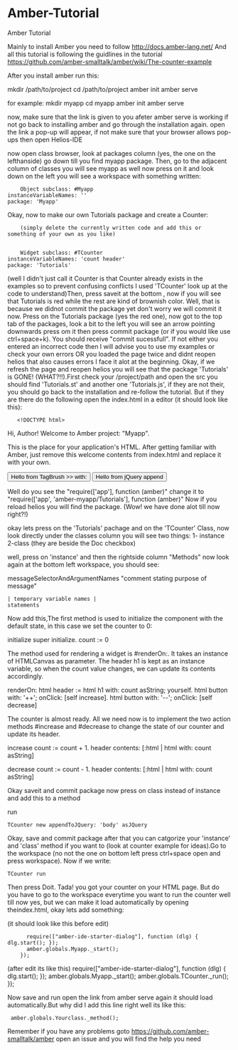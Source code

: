 Amber-Tutorial
==============

Amber Tutorial

Mainly to install Amber you need to follow http://docs.amber-lang.net/
And all this tutorial is following the guidlines in the tutorial https://github.com/amber-smalltalk/amber/wiki/The-counter-example

After you install amber run this:

   mkdir /path/to/project
   cd /path/to/project
   amber init
   amber serve


for example:
    mkdir myapp
    cd myapp
    amber init
    amber serve


now, make sure that the link is given to you afeter amber serve is working if not go back to installing amber and go through the installation again.
open the link a pop-up will appear, if not make sure that your browser allows pop-ups then open Helios-IDE

now open class browser, look at packages column (yes, the one on the lefthanside) go down till you find myapp package.
Then, go to the adjacent column of classes you will see myapp as well now press on it and look down on the left you will see a workspace with something written:
        
        Object subclass: #Myapp
	instanceVariableNames: ''
	package: 'Myapp'

Okay, now to make our own Tutorials package and create a Counter:
      
        (simply delete the currently written code and add this or something of your own as you like)


        Widget subclass: #TCounter
	instanceVariableNames: 'count header'
	package: 'Tutorials'

(well I didn't just call it Counter is that Counter already exists in the examples so to prevent confusing conflicts I used 'TCounter' look up at the code to understand)Then, press saveit at the bottom , now if you will see that Tutorials is red while the rest are kind of brownish color. Well, that is because we didnot commit the package yet don't worry we will commit it now. Press on the Tutorials package (yes the red one), now got to the top tab of the packages, look a bit to the left you will see an arrow pointing downwards press om it then press commit package (or if you would like use ctrl+space+k). You should receive "commit sucessfull". If not either you entered an incorrect code then I will advise you to use my examples or check your own errors OR you loaded the page twice and didnt reopen helios that also causes errors I face it alot at the beginning. Okay, if we refresh the page and reopen helios you will see that the package 'Tutorials' is GONE! (WHAT?!!).First check your /project/path and open the src you should find 'Tutorials.st' and another one 'Tutorials.js', if they are not their, you should go back to the installation and re-follow the tutorial. But if they are there do the following open the index.html in a editor (it should look like this): 




       <!DOCTYPE html>
<html>

  <head>
    <title>Myapp</title>
    <meta http-equiv="content-type" content="text/html; charset=utf-8" />
    <meta name="author" content="Author" />
    <script type='text/javascript' src='the.js'></script>
  </head>

  <body>
  <p>Hi, Author! Welcome to Amber project: "Myapp".</p>
  <p>This is the place for your application's HTML. After getting familiar with Amber,
      just remove this welcome contents from index.html and replace it with your own.</p>
  <button id="amber-with">Hello from TagBrush >> with:</button>
  <button id="jquery-append">Hello from jQuery append</button>
  <ol id="output-list"></ol>
  <script type='text/javascript'>
      require(['app'], function (amber) {
          amber.initialize({
            'transport.defaultAmdNamespace': "amber-myapp"
          });
          
          require(["amber-ide-starter-dialog"], function (dlg) { dlg.start(); });
          amber.globals.Myapp._start();
        });
  </script>
  </body>

</html>

Well do you see the "require(['app'], function (amber)" change it to "require(['app', 'amber-myapp/Tutorials'], function (amber)"
Now if you reload helios you will find the package. (Wow! we have done alot till now right?!)


okay lets press on the 'Tutorials' pachage and on the 'TCounter' Class, now look directly under the classes column you will see two things: 1- instance  2-class  (they are beside the Doc checkbox)

well, press on 'instance' and then the rightside column "Methods" now look again at the bottom left workspace, you should see:

messageSelectorAndArgumentNames
	"comment stating purpose of message"

	| temporary variable names |
	statements

Now add this,The first method is used to initialize the component with the default state, in this case we set the counter to 0:

initialize
    super initialize.
    count := 0

The method used for rendering a widget is #renderOn:. It takes an instance of HTMLCanvas as parameter. The header h1 is kept as an instance variable, so when the count value changes, we can update its contents accordingly.

renderOn: html
    header := html h1 
        with: count asString;
        yourself.
    html button
        with: '++';
        onClick: [self increase].
    html button
        with: '--';
        onClick: [self decrease]

The counter is almost ready. All we need now is to implement the two action methods #increase and #decrease to change the state of our counter and update its header.

increase
    count := count + 1.
    header contents: [:html | html with: count asString]

decrease
    count := count - 1.
    header contents: [:html | html with: count asString]

Okay saveit and commit package now press on class instead of instance and add this to a method

run

	TCounter new appendToJQuery: 'body' asJQuery

Okay, save and commit package after that you can catgorize your 'instance' and 'class' method if you want to (look at counter example for ideas).Go to the workspace (no not the one on bottom left press ctrl+space open and press workspace). Now if we write:

    TCounter run
Then press Doit. Tada! you got your counter on your HTML page. But do you have to go to the workspace everytime you want to run the counter well till now yes, but we can make it load automatically by opening theindex.html, okay lets add something:

(it should look like this before edit)
        
          require(["amber-ide-starter-dialog"], function (dlg) { dlg.start(); });
          amber.globals.Myapp._start();
        });

(after edit its like this)
          require(["amber-ide-starter-dialog"], function (dlg) { dlg.start(); });
          amber.globals.Myapp._start();
          amber.globals.TCounter._run();
        });

Now save and run open the link from amber serve again it should load automatically.But why did I add this line right well its like this:

     amber.globals.Yourclass._method();

Remember if you have any problems goto https://github.com/amber-smalltalk/amber open an issue and you will find the help you need 

